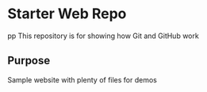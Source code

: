 # Starter Web Repo
pp
This repository is for showing how Git and GitHub work

## Purpose

Sample website with plenty of files for demos